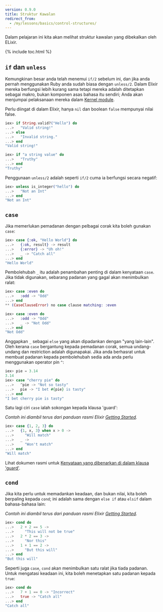 ```yaml
---
version: 0.9.0
title: Struktur Kawalan
redirect_from:
  - /my/lessons/basics/control-structures/
---
```


Dalam pelajaran ini kita akan melihat struktur kawalan yang dibekalkan oleh ELixir.

{% include toc.html %}

## `if` dan `unless`

Kemungkinan besar anda telah menemui `if/2` sebelum ini, dan jika anda pernah menggunakan Ruby anda sudah biasa dengan `unless/2`.  Dalam Elixir mereka berfungsi lebih kurang sama tetapi mereka adalah ditetapkan sebagai makro, bukan komponen asas bahasa itu sendiri;  Anda akan menjumpai pelaksanaan mereka dalam [Kernel module](https://hexdocs.pm/elixir/Kernel.html).

Perlu diingat di dalam Elixir, hanya `nil` dan boolean `false` mempunyai nilai false.

```elixir
iex> if String.valid?("Hello") do
...>   "Valid string!"
...> else
...>   "Invalid string."
...> end
"Valid string!"

iex> if "a string value" do
...>   "Truthy"
...> end
"Truthy"
```

Penggunaan `unless/2` adalah seperti `if/2` cuma ia berfungsi secara negatif:

```elixir
iex> unless is_integer("hello") do
...>   "Not an Int"
...> end
"Not an Int"
```

## `case`

Jika memerlukan pemadanan dengan pelbagai corak kita boleh gunakan `case`:

```elixir
iex> case {:ok, "Hello World"} do
...>   {:ok, result} -> result
...>   {:error} -> "Uh oh!"
...>   _ -> "Catch all"
...> end
"Hello World"
```

Pembolehubah `_` itu adalah penambahan penting di dalam kenyataan `case`.  Jika tidak digunakan, sebarang padanan yang gagal akan menimbulkan ralat: 

```elixir
iex> case :even do
...>   :odd -> "Odd"
...> end
** (CaseClauseError) no case clause matching: :even

iex> case :even do
...>   :odd -> "Odd"
...>   _ -> "Not Odd"
...> end
"Not Odd"
```

Anggapkan `_` sebagai `else` yang akan dipadankan dengan "yang lain-lain".
Oleh kerana `case` bergantung kepada pemadanan corak, semua undang-undang dan restriction adalah digunapakai.  Jika anda berhasrat untuk membuat padanan kepada pembolehubah sedia ada anda perlu menggunakan operator pin `^`:

```elixir
iex> pie = 3.14
3.14
iex> case "cherry pie" do
...>   ^pie -> "Not so tasty"
...>   pie -> "I bet #{pie} is tasty"
...> end
"I bet cherry pie is tasty"
```

Satu lagi ciri `case` ialah sokongan kepada klausa 'guard':

_Contoh ini diambil terus dari panduan rasmi Elixir [Getting Started](http://elixir-lang.org/getting-started/case-cond-and-if.html#case)._

```elixir
iex> case {1, 2, 3} do
...>   {1, x, 3} when x > 0 ->
...>     "Will match"
...>   _ ->
...>     "Won't match"
...> end
"Will match"
```

Lihat dokumen rasmi untuk [Kenyataan yang dibenarkan di dalam klausa 'guard'](https://hexdocs.pm/elixir/guards.html#list-of-allowed-expressions).

## `cond`

Jika kita perlu untuk memadankan keadaan, dan bukan nilai, kita boleh berpaling kepada `cond`; ini adalah sama dengan `else if` atau `elsif` dalam bahasa-bahasa lain:

_Contoh ini diambil terus dari panduan rasmi Elixir [Getting Started](http://elixir-lang.org/getting-started/case-cond-and-if.html#cond)._

```elixir
iex> cond do
...>   2 + 2 == 5 ->
...>     "This will not be true"
...>   2 * 2 == 3 ->
...>     "Nor this"
...>   1 + 1 == 2 ->
...>     "But this will"
...> end
"But this will"
```

Seperti juga `case`, `cond` akan menimbulkan satu ralat jika tiada padanan.  Untuk mengatasi keadaan ini, kita boleh menetapkan satu padanan kepada `true`:
```elixir
iex> cond do
...>   7 + 1 == 0 -> "Incorrect"
...>   true -> "Catch all"
...> end
"Catch all"
```
